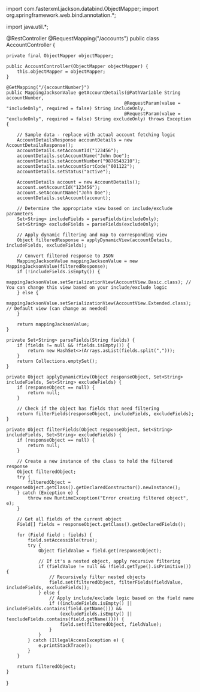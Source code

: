 import com.fasterxml.jackson.databind.ObjectMapper;
import org.springframework.web.bind.annotation.*;

import java.util.*;

@RestController
@RequestMapping("/accounts")
public class AccountController {

    private final ObjectMapper objectMapper;

    public AccountController(ObjectMapper objectMapper) {
        this.objectMapper = objectMapper;
    }

    @GetMapping("/{accountNumber}")
    public MappingJacksonValue getAccountDetails(@PathVariable String accountNumber,
                                                @RequestParam(value = "includeOnly", required = false) String includeOnly,
                                                @RequestParam(value = "excludeOnly", required = false) String excludeOnly) throws Exception {

        // Sample data - replace with actual account fetching logic
        AccountDetailsResponse accountDetails = new AccountDetailsResponse();
        accountDetails.setAccountId("123456");
        accountDetails.setAccountName("John Doe");
        accountDetails.setAccountNumber("9876543210");
        accountDetails.setAccountSortCode("001122");
        accountDetails.setStatus("active");

        AccountDetails account = new AccountDetails();
        account.setAccountId("123456");
        account.setAccountName("John Doe");
        accountDetails.setAccount(account);

        // Determine the appropriate view based on include/exclude parameters
        Set<String> includeFields = parseFields(includeOnly);
        Set<String> excludeFields = parseFields(excludeOnly);

        // Apply dynamic filtering and map to corresponding view
        Object filteredResponse = applyDynamicView(accountDetails, includeFields, excludeFields);

        // Convert filtered response to JSON
        MappingJacksonValue mappingJacksonValue = new MappingJacksonValue(filteredResponse);
        if (!includeFields.isEmpty()) {
            mappingJacksonValue.setSerializationView(AccountView.Basic.class); // You can change this view based on your include/exclude logic
        } else {
            mappingJacksonValue.setSerializationView(AccountView.Extended.class); // Default view (can change as needed)
        }

        return mappingJacksonValue;
    }

    private Set<String> parseFields(String fields) {
        if (fields != null && !fields.isEmpty()) {
            return new HashSet<>(Arrays.asList(fields.split(",")));
        }
        return Collections.emptySet();
    }

    private Object applyDynamicView(Object responseObject, Set<String> includeFields, Set<String> excludeFields) {
        if (responseObject == null) {
            return null;
        }

        // Check if the object has fields that need filtering
        return filterFields(responseObject, includeFields, excludeFields);
    }

    private Object filterFields(Object responseObject, Set<String> includeFields, Set<String> excludeFields) {
        if (responseObject == null) {
            return null;
        }

        // Create a new instance of the class to hold the filtered response
        Object filteredObject;
        try {
            filteredObject = responseObject.getClass().getDeclaredConstructor().newInstance();
        } catch (Exception e) {
            throw new RuntimeException("Error creating filtered object", e);
        }

        // Get all fields of the current object
        Field[] fields = responseObject.getClass().getDeclaredFields();

        for (Field field : fields) {
            field.setAccessible(true);
            try {
                Object fieldValue = field.get(responseObject);

                // If it's a nested object, apply recursive filtering
                if (fieldValue != null && !field.getType().isPrimitive()) {
                    // Recursively filter nested objects
                    field.set(filteredObject, filterFields(fieldValue, includeFields, excludeFields));
                } else {
                    // Apply include/exclude logic based on the field name
                    if ((includeFields.isEmpty() || includeFields.contains(field.getName())) &&
                        (excludeFields.isEmpty() || !excludeFields.contains(field.getName()))) {
                        field.set(filteredObject, fieldValue);
                    }
                }
            } catch (IllegalAccessException e) {
                e.printStackTrace();
            }
        }

        return filteredObject;
    }
}
